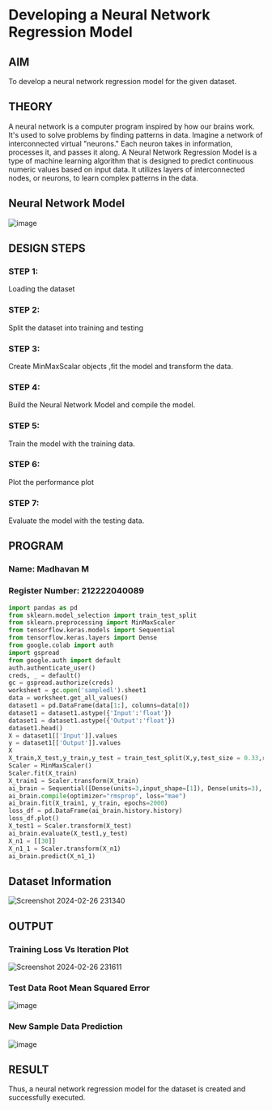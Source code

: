 # Developing a Neural Network Regression Model

## AIM

To develop a neural network regression model for the given dataset.

## THEORY

A neural network is a computer program inspired by how our brains work. It's used to solve problems by finding patterns in data. Imagine a network of interconnected virtual "neurons." Each neuron takes in information, processes it, and passes it along. A Neural Network Regression Model is a type of machine learning algorithm that is designed to predict continuous numeric values based on input data. It utilizes layers of interconnected nodes, or neurons, to learn complex patterns in the data.

## Neural Network Model

![image](https://github.com/Madhav005/basic-nn-model/assets/110885274/836c168f-0904-4246-b326-9b3e6a4c79c0)

## DESIGN STEPS

### STEP 1:

Loading the dataset

### STEP 2:

Split the dataset into training and testing

### STEP 3:

Create MinMaxScalar objects ,fit the model and transform the data.

### STEP 4:

Build the Neural Network Model and compile the model.

### STEP 5:

Train the model with the training data.

### STEP 6:

Plot the performance plot

### STEP 7:

Evaluate the model with the testing data.

## PROGRAM
### Name: Madhavan M
### Register Number: 212222040089
```python
import pandas as pd
from sklearn.model_selection import train_test_split
from sklearn.preprocessing import MinMaxScaler
from tensorflow.keras.models import Sequential
from tensorflow.keras.layers import Dense
from google.colab import auth
import gspread
from google.auth import default
auth.authenticate_user()
creds, _ = default()
gc = gspread.authorize(creds)
worksheet = gc.open('sampledl').sheet1
data = worksheet.get_all_values()
dataset1 = pd.DataFrame(data[1:], columns=data[0])
dataset1 = dataset1.astype({'Input':'float'})
dataset1 = dataset1.astype({'Output':'float'})
dataset1.head()
X = dataset1[['Input']].values
y = dataset1[['Output']].values
X
X_train,X_test,y_train,y_test = train_test_split(X,y,test_size = 0.33,random_state = 33)
Scaler = MinMaxScaler()
Scaler.fit(X_train)
X_train1 = Scaler.transform(X_train)
ai_brain = Sequential([Dense(units=3,input_shape=[1]), Dense(units=3), Dense(units=1)])
ai_brain.compile(optimizer="rmsprop", loss="mae")
ai_brain.fit(X_train1, y_train, epochs=2000)
loss_df = pd.DataFrame(ai_brain.history.history)
loss_df.plot()
X_test1 = Scaler.transform(X_test)
ai_brain.evaluate(X_test1,y_test)
X_n1 = [[30]]
X_n1_1 = Scaler.transform(X_n1)
ai_brain.predict(X_n1_1)
```

## Dataset Information

![Screenshot 2024-02-26 231340](https://github.com/Madhav005/basic-nn-model/assets/110885274/7ec3125d-d475-4ed5-a3e0-5e66f24f1380)

## OUTPUT

### Training Loss Vs Iteration Plot

![Screenshot 2024-02-26 231611](https://github.com/Madhav005/basic-nn-model/assets/110885274/adfea0f3-11bb-4650-a25f-e7d7c13fa012)

### Test Data Root Mean Squared Error

![image](https://github.com/Madhav005/basic-nn-model/assets/110885274/f3408d4b-0f67-4b3d-a119-84bc6bf24189)

### New Sample Data Prediction

 ![image](https://github.com/Madhav005/basic-nn-model/assets/110885274/cf5e6ace-57b2-42df-84ab-420bd6dd64a1)

## RESULT

Thus, a neural network regression model for the dataset is created and successfully executed.
